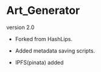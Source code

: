 # Art_Generator
version 2.0


- Forked from HashLips.

- Added metadata saving scripts.

- IPFS(pinata) added

